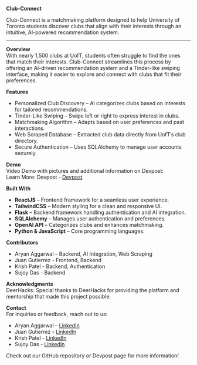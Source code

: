 **Club-Connect**

Club-Connect is a matchmaking platform designed to help University of Toronto students discover clubs that align with their interests through an intuitive, AI-powered recommendation system.

---

**Overview**  
With nearly 1,500 clubs at UofT, students often struggle to find the ones that match their interests. Club-Connect streamlines this process by offering an AI-driven recommendation system and a Tinder-like swiping interface, making it easier to explore and connect with clubs that fit their preferences.

**Features**
- Personalized Club Discovery – AI categorizes clubs based on interests for tailored recommendations.
- Tinder-Like Swiping – Swipe left or right to express interest in clubs.
- Matchmaking Algorithm – Adapts based on user preferences and past interactions.
- Web Scraped Database – Extracted club data directly from UofT’s club directory.
- Secure Authentication – Uses SQLAlchemy to manage user accounts securely.

**Demo**  
Video Demo with pictures and additional information on Devpost:  
Learn More: Devpost - [Devpost](https://devpost.com/software/memory-lane-pa6cqu)

**Built With**
- **ReactJS** – Frontend framework for a seamless user experience.
- **TailwindCSS** – Modern styling for a clean and responsive UI.
- **Flask** – Backend framework handling authentication and AI integration.
- **SQLAlchemy** – Manages user authentication and preferences.
- **OpenAI API** – Categorizes clubs and enhances matchmaking.
- **Python & JavaScript** – Core programming languages.

**Contributors**  
- Aryan Aggarwal – Backend, AI Integration, Web Scraping
- Juan Gutierrez - Frontend, Backend
- Krish Patel - Backend, Authentication
- Sujoy Das - Backend

**Acknowledgments**  
DeerHacks: Special thanks to DeerHacks for providing the platform and mentorship that made this project possible.

**Contact**  
For inquiries or feedback, reach out to us:  
- Aryan Aggarwal – [LinkedIn](https://www.linkedin.com/in/aryan-aggarwal-/)  
- Juan Gutierrez - [LinkedIn](https://www.linkedin.com/in/juangutierrez/)  
- Krish Patel - [LinkedIn](https://www.linkedin.com/in/krish-patel577/)  
- Sujoy Das - [LinkedIn](https://www.linkedin.com/in/sujoydas1/)  

Check out our GitHub repository or Devpost page for more information!
